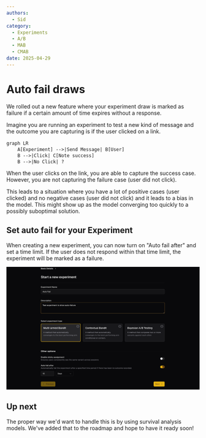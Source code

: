 ```yaml
---
authors:
  - Sid
category:
  - Experiments
  - A/B
  - MAB
  - CMAB
date: 2025-04-29
---
```

# Auto fail draws

We rolled out a new feature where your experiment draw is marked as failure if a certain amount of time expires without a response.

<!-- more -->

Imagine you are running an experiment to test a new kind of message and the outcome you are capturing is if the user clicked on a link.

```mermaid
graph LR
    A[Experiment] -->|Send Message| B[User]
    B -->|Click| C[Note success]
    B -->|No Click| ?
```

When the user clicks on the link, you are able to capture the success case. However, you are not capturing the failure case (user did not click).

This leads to a situation where you have a lot of positive cases (user clicked) and no negative cases (user did not click) and it leads to a bias in the model. This might show up as the model converging too quickly to a possibly suboptimal solution.

## Set auto fail for your Experiment

When creating a new experiment, you can now turn on "Auto fail after" and set a time limit. If the user does not respond within that time limit, the experiment will be marked as a failure.

![Auto fail](../images/auto-fail.png)

## Up next

The proper way we'd want to handle this is by using survival analysis models. We've added that to the roadmap and hope to have it ready soon!
